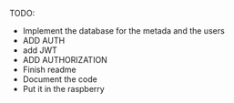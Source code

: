 TODO:

* Implement the database for the metada and the users
* ADD AUTH
* add JWT
* ADD AUTHORIZATION
* Finish readme
* Document the code
* Put it in the raspberry
